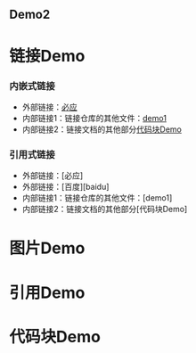## Demo2
# 链接Demo

### 内嵌式链接

 - 外部链接：[必应](http://www.bing.com)
 - 内部链接1：链接仓库的其他文件：[demo1](demo1.md)
 - 内部链接2：链接文档的其他部分[代码块Demo](demo2.md#代码块-demo)

### 引用式链接

 - 外部链接：[必应]
 - 外部链接：[百度][baidu]
 - 内部链接1：链接仓库的其他文件：[demo1]
 - 内部链接2：链接文档的其他部分[代码块Demo]
# 图片Demo

# 引用Demo

# 代码块Demo
